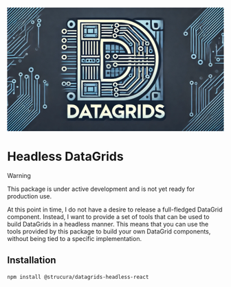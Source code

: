 ![](/assets/banner.jpg)

# Headless DataGrids

> [!WARNING]
> This package is under active development and is not yet ready for production use.

At this point in time, I do not have a desire to release a full-fledged DataGrid component. Instead, I want to provide a set of tools that can be used to build DataGrids in a headless manner. This means that you can use the tools provided by this package to build your own DataGrid components, without being tied to a specific implementation.

## Installation

```bash
npm install @strucura/datagrids-headless-react
```
